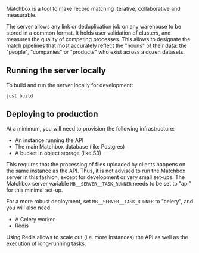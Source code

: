 Matchbox is a tool to make record matching iterative, collaborative and measurable.

The server allows any link or deduplication job on any warehouse to be stored in a common format. It holds user validation of clusters, and measures the quality of competing processes. This allows to designate the match pipelines that most accurately reflect the "nouns" of their data: the "people", "companies" or "products" who exist across a dozen datasets.

## Running the server locally

To build and run the server locally for development:

```shell
just build
```

## Deploying to production

At a minimum, you will need to provision the following infrastructure:

* An instance running the API
* The main Matchbox database (like Postgres)
* A bucket in object storage (like S3)

This requires that the processing of files uploaded by clients happens on the same instance as the API. Thus, it is not advised to run the Matchbox server in this fashion, except for development or very small set-ups. The Matchbox server variable `MB__SERVER__TASK_RUNNER` needs to be set to "api" for this minimal set-up.

For a more robust deployment, set `MB__SERVER__TASK_RUNNER` to "celery", and you will also need:

* A Celery worker
* Redis

Using Redis allows to scale out (i.e. more instances) the API as well as the execution of long-running tasks.
